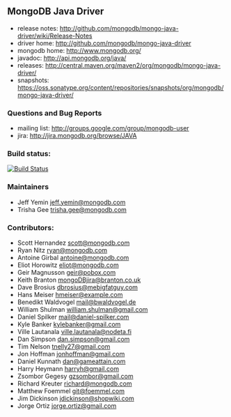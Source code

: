 ## MongoDB Java Driver ##
 * release notes: http://github.com/mongodb/mongo-java-driver/wiki/Release-Notes
 * driver home: http://github.com/mongodb/mongo-java-driver
 * mongodb home: http://www.mongodb.org/
 * javadoc: http://api.mongodb.org/java/
 * releases: http://central.maven.org/maven2/org/mongodb/mongo-java-driver/
 * snapshots: https://oss.sonatype.org/content/repositories/snapshots/org/mongodb/mongo-java-driver/

### Questions and Bug Reports
 * mailing list: http://groups.google.com/group/mongodb-user
 * jira: http://jira.mongodb.org/browse/JAVA

### Build status:
[![Build Status](https://jenkins.10gen.com/job/mongo-java-driver/badge/icon)](https://jenkins.10gen.com/job/mongo-java-driver/)

### Maintainers
* Jeff Yemin           jeff.yemin@mongodb.com
* Trisha Gee           trisha.gee@mongodb.com

### Contributors:
* Scott Hernandez      scott@mongodb.com
* Ryan Nitz            ryan@mongodb.com
* Antoine Girbal       antoine@mongodb.com
* Eliot Horowitz       eliot@mongodb.com
* Geir Magnusson       geir@pobox.com
* Keith Branton        mongoDBjira@branton.co.uk
* Dave Brosius         dbrosius@mebigfatguy.com
* Hans Meiser          hmeiser@example.com
* Benedikt Waldvogel   mail@bwaldvogel.de
* William Shulman      william.shulman@gmail.com
* Daniel Spilker       mail@daniel-spilker.com
* Kyle Banker          kylebanker@gmail.com
* Ville Lautanala      ville.lautanala@nodeta.fi
* Dan Simpson          dan.simpson@gmail.com
* Tim Nelson           tnelly27@gmail.com
* Jon Hoffman          jonhoffman@gmail.com
* Daniel Kunnath       dan@gameattain.com
* Harry Heymann        harryh@gmail.com
* Zsombor Gegesy       gzsombor@gmail.com
* Richard Kreuter      richard@mongodb.com
* Matthew Foemmel      git@foemmel.com
* Jim Dickinson        jdickinson@shopwiki.com
* Jorge Ortiz          jorge.ortiz@gmail.com
